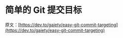 # 简单的 Git 提交目标

原文：[https://dev.to/gaiety/easy-git-commit-targeting](https://dev.to/gaiety/easy-git-commit-targeting)